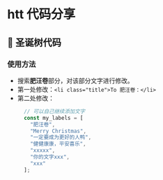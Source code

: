 # htt 代码分享

## 🎄 圣诞树代码

### 使用方法

- 搜索**肥汪卷**部分，对该部分文字进行修改。
- 第一处修改：`<li class="title">To 肥汪卷：</li>`
- 第二处修改：
    ```js
      // 可以自己继续添加文字
      const my_labels = [
        "肥汪卷",
        "Merry Christmas",
        "一定要成为更好的人鸭",
        "健健康康，平安喜乐",
        "xxxxx",
        "你的文字xxx",
        "xxx"
      ];
    ```
